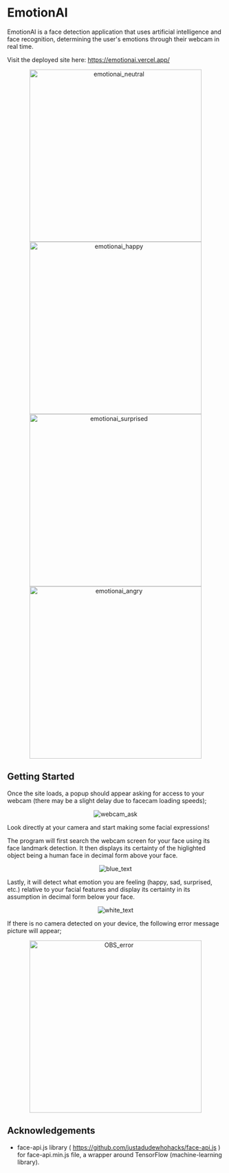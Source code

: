 # EmotionAI

EmotionAI is a face detection application that uses artificial intelligence and face recognition, determining the user's emotions through their webcam in real time.

Visit the deployed site here: https://emotionai.vercel.app/

<p align="center">
<img src="https://i.imgur.com/P8Jjryo.png" width="400" alt="emotionai_neutral">
<img src="https://i.imgur.com/pMF5fmx.png" width="400" alt="emotionai_happy">
<img src="https://i.imgur.com/GFP1FEK.png" width="400" alt="emotionai_surprised">
<img src="https://i.imgur.com/df0G1YD.png" width="400" alt="emotionai_angry">
</p>

## Getting Started

Once the site loads, a popup should appear asking for access to your webcam (there may be a slight delay due to facecam loading speeds);

<p align="center"><img src="https://i.imgur.com/8yLBUDZ.png" alt="webcam_ask"></p>

Look directly at your camera and start making some facial expressions!

The program will first search the webcam screen for your face using its face landmark detection. It then displays its certainty of the higlighted object being a human face in decimal form above your face.

<p align="center"><img src="https://i.imgur.com/56GJMYo.png" alt="blue_text"></p>

Lastly, it will detect what emotion you are feeling (happy, sad, surprised, etc.) relative to your facial features and display its certainty in its assumption in decimal form below your face.

<p align="center"><img src="https://i.imgur.com/FHsCUGU.png" alt="white_text"></p>

If there is no camera detected on your device, the following error message picture will appear;

<p align="center"><img src="https://i.imgur.com/i17baqQ.png" width="400" alt="OBS_error"></p>

## Acknowledgements

- face-api.js library ( https://github.com/justadudewhohacks/face-api.js ) for face-api.min.js file, a wrapper around TensorFlow (machine-learning library).
